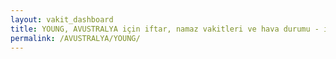 ```yaml
---
layout: vakit_dashboard
title: YOUNG, AVUSTRALYA için iftar, namaz vakitleri ve hava durumu - ilçe/eyalet seç
permalink: /AVUSTRALYA/YOUNG/
---
```


<script type="text/javascript">
  var GLOBAL_COUNTRY = 'AVUSTRALYA';
  var GLOBAL_CITY = 'YOUNG';
  var GLOBAL_STATE = '';
  var lat = 72;
  var lon = 21;
</script>
